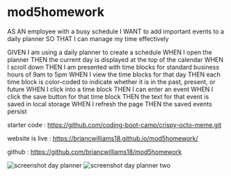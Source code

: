 # mod5homework
AS AN employee with a busy schedule I WANT to add important events to a daily planner SO THAT I can manage my time effectively

GIVEN I am using a daily planner to create a schedule
WHEN I open the planner
THEN the current day is displayed at the top of the calendar
WHEN I scroll down
THEN I am presented with time blocks for standard business hours of 9am to 5pm
WHEN I view the time blocks for that day
THEN each time block is color-coded to indicate whether it is in the past, present, or future
WHEN I click into a time block
THEN I can enter an event
WHEN I click the save button for that time block
THEN the text for that event is saved in local storage
WHEN I refresh the page
THEN the saved events persist

starter code : https://github.com/coding-boot-camp/crispy-octo-meme.git

website is live : https://briancwilliams18.github.io/mod5homework/

github : https://github.com/briancwilliams18/mod5homework


<img scr="Assets\Screenshot 1.png" alt="screenshot day planner">

<img scr="Assets\Screenshot 2.png" alt="screenshot day planner two">
